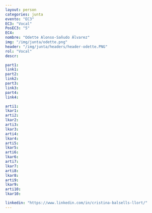 ```yaml
---
layout: person
categories: junta
evento: "EC3"
EC3: "Vocal"
PosEC3: "5"
EC4: 
nombre: "Odette Alonso-Sañudo Álvarez"
img: "/img/junta/odette.png"
header: "/img/junta/headers/header-odette.PNG"
rol: "Vocal"
descr:

part1: 
link1: 
part2: 
link2: 
part3:
link3:
part4:
link4:

arti1:
lkar1: 
arti2:
lkar2:
arti3:
lkar3:
arti4:
lkar4:
arti5:
lkar5: 
arti6:
lkar6:
arti7:
lkar7: 
arti8:
lkar8:
arti9:
lkar9:
arti10:
lkar10:

linkedin: "https://www.linkedin.com/in/cristina-balsells-llort/"
---
```

